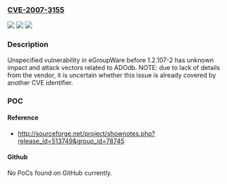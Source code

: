 ### [CVE-2007-3155](https://cve.mitre.org/cgi-bin/cvename.cgi?name=CVE-2007-3155)
![](https://img.shields.io/static/v1?label=Product&message=n%2Fa&color=blue)
![](https://img.shields.io/static/v1?label=Version&message=n%2Fa&color=blue)
![](https://img.shields.io/static/v1?label=Vulnerability&message=n%2Fa&color=brighgreen)

### Description

Unspecified vulnerability in eGroupWare before 1.2.107-2 has unknown impact and attack vectors related to ADOdb.  NOTE: due to lack of details from the vendor, it is uncertain whether this issue is already covered by another CVE identifier.

### POC

#### Reference
- http://sourceforge.net/project/shownotes.php?release_id=513749&group_id=78745

#### Github
No PoCs found on GitHub currently.

